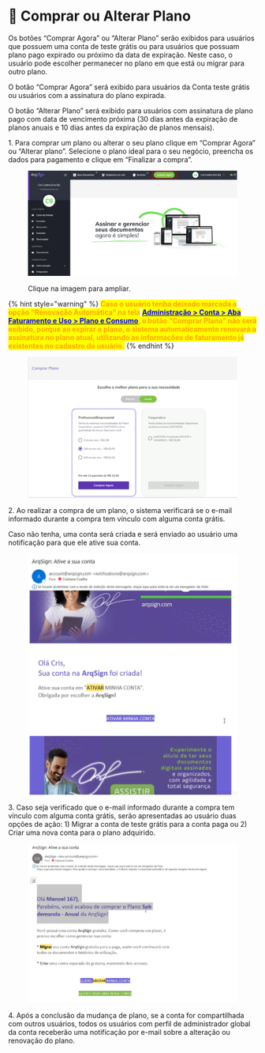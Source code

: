 # 🛒 Comprar ou Alterar Plano

Os botões “Comprar Agora” ou “Alterar Plano” serão exibidos para usuários que possuem uma conta de teste grátis ou para usuários que possuam plano pago expirado ou próximo da data de expiração. Neste caso, o usuário pode escolher permanecer no plano em que está ou migrar para outro plano. &#x20;

O botão “Comprar Agora” será exibido para usuários da Conta teste grátis ou usuários com a assinatura do plano expirada.&#x20;

O botão “Alterar Plano” será exibido para usuários com assinatura de plano pago com data de vencimento próxima (30 dias antes da expiração de planos anuais e 10 dias antes da expiração de planos mensais).&#x20;

1\. Para comprar um plano ou alterar o seu plano clique em “Comprar Agora” ou “Alterar plano”. Selecione o plano ideal para o seu negócio, preencha os dados para pagamento e clique em “Finalizar a compra”.

<figure><img src="../.gitbook/assets/compra1.png" alt=""><figcaption><p>Clique na imagem para ampliar.</p></figcaption></figure>

{% hint style="warning" %}
<mark style="color:orange;">**Caso o usuário tenha deixado marcada a opção “Renovação Automática” na tela**</mark> [<mark style="color:blue;">**Administração > Conta > Aba Faturamento e Uso > Plano e Consumo**</mark>](../administracao/administracao/conta.md#plano-e-consumo)<mark style="color:orange;">**, o botão “Comprar Plano” não será exibido, porque ao expirar o plano, o sistema automaticamente renovará a assinatura no plano atual, utilizando as informações de faturamento já existentes no cadastro do usuário.**</mark> &#x20;
{% endhint %}

<figure><img src="../.gitbook/assets/compra3.png" alt=""><figcaption></figcaption></figure>

2\. Ao realizar a compra de um plano, o sistema verificará se o e-mail informado durante a compra tem vínculo com alguma conta grátis.

Caso não tenha, uma conta será criada e será enviado ao usuário uma notificação para que ele ative sua conta.

<figure><img src="../.gitbook/assets/compra6.png" alt=""><figcaption></figcaption></figure>

3\. Caso seja verificado que o e-mail informado durante a compra tem vínculo com alguma conta grátis, serão apresentadas ao usuário duas opções de ação: 1) Migrar a conta de teste grátis para a conta paga ou 2) Criar uma nova conta para o plano adquirido.

<figure><img src="../.gitbook/assets/compra5.png" alt=""><figcaption></figcaption></figure>

4\. Após a conclusão da mudança de plano, se a conta for compartilhada com outros usuários, todos os usuários com perfil de administrador global da conta receberão uma notificação por e-mail sobre a alteração ou renovação do plano.&#x20;
